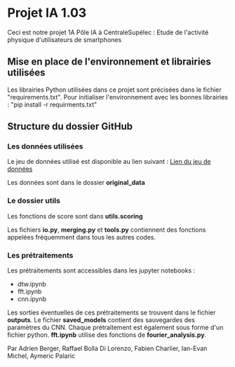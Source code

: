 # Projet IA 1.03

Ceci est notre projet 1A Pôle IA à CentraleSupélec : Etude de l'activité physique d'utilisateurs de smartphones

## Mise en place de l'environnement et librairies utilisées

Les librairies Python utilisées dans ce projet sont précisées dans le fichier "requirements.txt". 
Pour initialiser l'environnement avec les bonnes librairies : "pip install -r requirments.txt"

## Structure du dossier GitHub

### Les données utilisées

Le jeu de données utilisé est disponible au lien suivant :
[Lien du jeu de données](https://archive.ics.uci.edu/ml/datasets/human+activity+recognition+using+smartphones)

Les données sont dans le dossier **original_data**

### Le dossier utils

Les fonctions de score sont dans **utils.scoring**

Les fichiers **io.py**, **merging.py** et **tools.py** contiennent des fonctions appelées fréquemment dans tous les autres codes.

### Les prétraitements

Les prétraitements sont accessibles dans les jupyter notebooks :
* dtw.ipynb
* fft.ipynb
* cnn.ipynb

Les sorties éventuelles de ces prétraitements se trouvent dans le fichier **outputs**. Le fichier **saved_models** contient des sauvegardes des paramètres du CNN.
Chaque prétraitement est également sous forme d'un fichier python. **fft.ipynb** utilise des fonctions de **fourier_analysis.py**.

Par Adrien Berger, Raffael Bolla Di Lorenzo, Fabien Charlier, Ian-Evan Michel, Aymeric Palaric